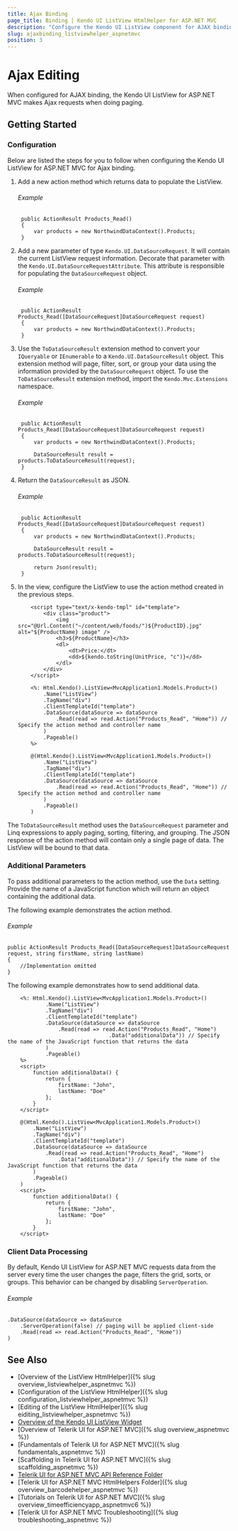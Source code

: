 ```yaml
---
title: Ajax Binding
page_title: Binding | Kendo UI ListView HtmlHelper for ASP.NET MVC
description: "Configure the Kendo UI ListView component for AJAX binding and easily enable client-data processing during AJAX binding."
slug: ajaxbinding_listviewhelper_aspnetmvc
position: 3
---
```


# Ajax Editing

When configured for AJAX binding, the Kendo UI ListView for ASP.NET MVC makes Ajax requests when doing paging.

## Getting Started

### Configuration

Below are listed the steps for you to follow when configuring the Kendo UI ListView for ASP.NET MVC for Ajax binding.

1. Add a new action method which returns data to populate the ListView.

    ###### Example

        public ActionResult Products_Read()
        {
            var products = new NorthwindDataContext().Products;
        }

1. Add a new parameter of type `Kendo.UI.DataSourceRequest`. It will contain the current ListView request information. Decorate that parameter with the `Kendo.UI.DataSourceRequestAttribute`. This attribute is responsible for populating the `DataSourceRequest` object.

    ###### Example

        public ActionResult Products_Read([DataSourceRequest]DataSourceRequest request)
        {
            var products = new NorthwindDataContext().Products;
        }

1. Use the `ToDataSourceResult` extension method to convert your `IQueryable` or `IEnumerable` to a `Kendo.UI.DataSourceResult` object. This extension method will page, filter, sort, or group your data using the information provided by the `DataSourceRequest` object. To use the `ToDataSourceResult` extension method, import the `Kendo.Mvc.Extensions` namespace.

    ###### Example

        public ActionResult Products_Read([DataSourceRequest]DataSourceRequest request)
        {
            var products = new NorthwindDataContext().Products;

            DataSourceResult result = products.ToDataSourceResult(request);
        }

1. Return the `DataSourceResult` as JSON.

    ###### Example

        public ActionResult Products_Read([DataSourceRequest]DataSourceRequest request)
        {
            var products = new NorthwindDataContext().Products;

            DataSourceResult result = products.ToDataSourceResult(request);

            return Json(result);
        }

1. In the view, configure the ListView to use the action method created in the previous steps.

    ```Item-Template
        <script type="text/x-kendo-tmpl" id="template">
            <div class="product">
                <img src="@Url.Content("~/content/web/foods/")${ProductID}.jpg" alt="${ProductName} image" />
                <h3>${ProductName}</h3>
                <dl>
                    <dt>Price:</dt>
                    <dd>${kendo.toString(UnitPrice, "c")}</dd>
                </dl>
            </div>
        </script>
    ```
    ```ASPX
        <%: Html.Kendo().ListView<MvcApplication1.Models.Product>()
            .Name("ListView")
            .TagName("div")
            .ClientTemplateId("template")
            .DataSource(dataSource => dataSource
                .Read(read => read.Action("Products_Read", "Home")) // Specify the action method and controller name
            )
            .Pageable()
        %>
    ```
    ```Razor
        @(Html.Kendo().ListView<MvcApplication1.Models.Product>()
            .Name("ListView")
            .TagName("div")
            .ClientTemplateId("template")
            .DataSource(dataSource => dataSource
                .Read(read => read.Action("Products_Read", "Home")) // Specify the action method and controller name
            )
            .Pageable()
        )
    ```

The `ToDataSourceResult` method uses the `DataSourceRequest` parameter and Linq expressions to apply paging, sorting, filtering, and grouping. The JSON response of the action method will contain only a single page of data. The ListView will be bound to that data.

### Additional Parameters

To pass additional parameters to the action method, use the `Data` setting. Provide the name of a JavaScript function which will return an object containing the additional data.

The following example demonstrates the action method.

###### Example

    public ActionResult Products_Read([DataSourceRequest]DataSourceRequest request, string firstName, string lastName)
    {
        //Implementation omitted
    }


The following example demonstrates how to send additional data.

```ASPX
    <%: Html.Kendo().ListView<MvcApplication1.Models.Product>()
            .Name("ListView")
            .TagName("div")
            .ClientTemplateId("template")
            .DataSource(dataSource => dataSource
                .Read(read => read.Action("Products_Read", "Home")
                                .Data("additionalData")) // Specify the name of the JavaScript function that returns the data
            )
            .Pageable()
    %>
    <script>
        function additionalData() {
            return {
                firstName: "John",
                lastName: "Doe"
            };
        }
    </script>
```
```Razor
    @(Html.Kendo().ListView<MvcApplication1.Models.Product>()
        .Name("ListView")
        .TagName("div")
        .ClientTemplateId("template")
        .DataSource(dataSource => dataSource
            .Read(read => read.Action("Products_Read", "Home")
                .Data("additionalData")) // Specify the name of the JavaScript function that returns the data
        )
        .Pageable()
    )
    <script>
        function additionalData() {
            return {
                firstName: "John",
                lastName: "Doe"
            };
        }
    </script>
```

### Client Data Processing

By default, Kendo UI ListView for ASP.NET MVC requests data from the server every time the user changes the page, filters the grid, sorts, or groups. This behavior
can be changed by disabling `ServerOperation`.

###### Example

    .DataSource(dataSource => dataSource
        .ServerOperation(false) // paging will be applied client-side
        .Read(read => read.Action("Products_Read", "Home"))
    )

## See Also

* [Overview of the ListView HtmlHelper]({% slug overview_listviewhelper_aspnetmvc %})
* [Configuration of the ListView HtmlHelper]({% slug configuration_listviewhelper_aspnetmvc %})
* [Editing of the ListView HtmlHelper]({% slug eiditing_listviewhelper_aspnetmvc %})
* [Overview of the Kendo UI ListView Widget](http://docs.telerik.com/kendo-ui/controls/data-management/listview/overview)
* [Overview of Telerik UI for ASP.NET MVC]({% slug overview_aspnetmvc %})
* [Fundamentals of Telerik UI for ASP.NET MVC]({% slug fundamentals_aspnetmvc %})
* [Scaffolding in Telerik UI for ASP.NET MVC]({% slug scaffolding_aspnetmvc %})
* [Telerik UI for ASP.NET MVC API Reference Folder](http://docs.telerik.com/aspnet-mvc/api/Kendo.Mvc/AggregateFunction)
* [Telerik UI for ASP.NET MVC HtmlHelpers Folder]({% slug overview_barcodehelper_aspnetmvc %})
* [Tutorials on Telerik UI for ASP.NET MVC]({% slug overview_timeefficiencyapp_aspnetmvc6 %})
* [Telerik UI for ASP.NET MVC Troubleshooting]({% slug troubleshooting_aspnetmvc %})
